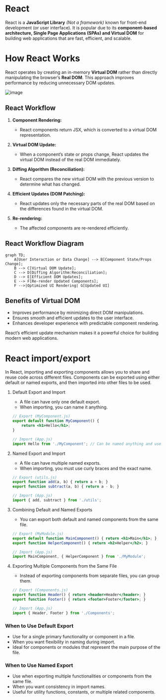 # React

React is a **JavaScript Library** *(Not a framework)* known for front-end development (or user interface). It is popular due to its **component-based architecture, Single Page Applications (SPAs) and Virtual DOM** for building web applications that are fast, efficient, and scalable.


# How React Works

React operates by creating an in-memory **Virtual DOM** rather than directly manipulating the browser’s **Real DOM**. This approach improves performance by reducing unnecessary DOM updates.

![image](https://github.com/user-attachments/assets/b36b0157-f66a-4b6e-b43c-fcd93adfd3e3)


## React Workflow

1. **Component Rendering:**
   - React components return JSX, which is converted to a virtual DOM representation.
   
2. **Virtual DOM Update:**
   - When a component’s state or props change, React updates the virtual DOM instead of the real DOM immediately.

3. **Diffing Algorithm (Reconciliation):**
   - React compares the new virtual DOM with the previous version to determine what has changed.

4. **Efficient Updates (DOM Patching):**
   - React updates only the necessary parts of the real DOM based on the differences found in the virtual DOM.

5. **Re-rendering:**
   - The affected components are re-rendered efficiently.

## React Workflow Diagram

```mermaid
graph TD;
    A[User Interaction or Data Change] --> B[Component State/Props Change];
    B --> C[Virtual DOM Update];
    C --> D[Diffing Algorithm:Reconciliation];
    D --> E[Efficient DOM Updates];
    E --> F[Re-render Updated Components];
    F -->|Optimized UI Rendering| G[Updated UI]
```

## Benefits of Virtual DOM
- Improves performance by minimizing direct DOM manipulations.
- Ensures smooth and efficient updates to the user interface.
- Enhances developer experience with predictable component rendering.

React’s efficient update mechanism makes it a powerful choice for building modern web applications.


# React import/export
In React, importing and exporting components allows you to share and reuse code across different files. Components can be exported using either default or named exports, and then imported into other files to be used.

1. Default Export and Import
   - A file can have only one default export.
   - When importing, you can name it anything.


   ```jsx
   // Export (MyComponent.js)
   export default function MyComponent() {
       return <h1>Hello</h1>;
   }
   
   // Import (App.js)
   import Hello from './MyComponent'; // Can be named anything and used like <Hello/>

   ```
    
2. Named Export and Import
   - A file can have multiple named exports.
   - When importing, you must use curly braces and the exact name.
  
   ```jsx
   // Export (utils.js)
   export function add(a, b) { return a + b; }
   export function subtract(a, b) { return a - b; }
   
   // Import (App.js)
   import { add, subtract } from './utils';

   ```
     
3. Combining Default and Named Exports
   - You can export both default and named components from the same file.
  
   ```jsx
   // Export (MyModule.js)
   export default function MainComponent() { return <h1>Main</h1>; }
   export function HelperComponent() { return <h2>Helper</h2>; }
   
   // Import (App.js)
   import MainComponent, { HelperComponent } from './MyModule';

   ```

4. Exporting Multiple Components from the Same File
   - Instead of exporting components from separate files, you can group them.

   ```jsx
   // Export (Components.js)
   export function Header() { return <header>Header</header>; }
   export function Footer() { return <footer>Footer</footer>; }
   
   // Import (App.js)
   import { Header, Footer } from './Components';

   ```

### When to Use Default Export
- Use for a single primary functionality or component in a file.
- When you want flexibility in naming during import.
- Ideal for components or modules that represent the main purpose of the file.
  
### When to Use Named Export
- Use when exporting multiple functionalities or components from the same file.
- When you want consistency in import names.
- Useful for utility functions, constants, or multiple related components.
